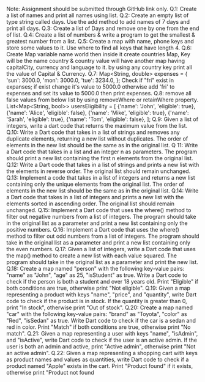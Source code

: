 Note: Assignment should be submitted through GitHub link only.
Q.1: Create a list of names and print all names using list.
Q.2: Create an empty list of type string called days. Use the add method to add
names of 7 days and print all days.
Q.3: Create a list of Days and remove one by one from the end of list.
Q.4: Create a list of numbers & write a program to get the smallest & greatest
number from a list.
Q.5: Create a map with name, phone keys and store some values to it. Use
where to find all keys that have length 4.
Q.6: Create Map variable name world then inside it create countries Map, Key
will be the name country & country value will have another map having
capitalCity, currency and language to it. by using any country key print all the
value of Capital & Currency.
Q.7:
Map<String, double> expenses = {
 'sun': 3000.0,
 'mon': 3000.0,
 'tue': 3234.0,
};
Check if "fri" exist in expanses; if exist change it's value to 5000.0 otherwise
add 'fri' to expenses and set its value to 5000.0 then print expenses.
Q.8: remove all false values from below list by using removeWhere or
retainWhere property.
List<Map<String, bool>> usersEligibility = [
{'name': 'John', 'eligible': true},
{'name': 'Alice', 'eligible': false},
{'name': 'Mike', 'eligible': true},
{'name': 'Sarah', 'eligible': true},
{'name': 'Tom', 'eligible': false},
];
Q.9: Given a list of integers, write a dart code that returns the maximum value
from the list.
Q.10: Write a Dart code that takes in a list of strings and removes any duplicate
elements, returning a new list without duplicates. The order of elements in the
new list should be the same as in the original list.
Q 11: Write a Dart code that takes in a list and an integer n as parameters. The
program should print a new list containing the first n elements from the original
list.
Q.12: Write a Dart code that takes in a list of strings and prints a new list with
the elements in reverse order. The original list should remain unchanged.
Q.13: Implement a code that takes in a list of integers and returns a new list
containing only the unique elements from the original list. The order of
elements in the new list should be the same as in the original list.
Q.14: Write a Dart code that takes in a list of integers and prints a new list with
the elements sorted in ascending order. The original list should remain
unchanged.
Q.15: Implement a Dart code that uses the where() method to filter out negative
numbers from a list of integers. The program should take in the original list as a
parameter and print a new list containing only the positive numbers.
Q.16: Implement a Dart code that uses the where() method to filter out odd
numbers from a list of integers. The program should take in the original list as a
parameter and print a new list containing only the even numbers.
Q.17: Given a list of integers, write a Dart code that uses the map() method to
create a new list with each value squared. The program should take in the
original list as a parameter and print the new list.
Q.18: Create a map named "person" with the following key-value pairs: "name"
as "John", "age" as 25, "isStudent" as true. Write a Dart code to check if the
person is both a student and over 18 years old. Print "Eligible" if both
conditions are true, otherwise print "Not eligible".
Q.19: Given a map representing a product with keys "name", "price", and
"quantity", write Dart code to check if the product is in stock. If the quantity is
greater than 0, print "In stock", otherwise print "Out of stock".
Q.20: Create a map named "car" with the following key-value pairs: "brand" as
"Toyota", "color" as "Red", "isSedan" as true. Write Dart code to check if the
car is a sedan and red in color. Print "Match" if both conditions are true,
otherwise print "No match".
Q.21: Given a map representing a user with keys "name", "isAdmin", and
"isActive", write Dart code to check if the user is an active admin. If the user is
both an admin and active, print "Active admin", otherwise print "Not an active
admin".
Q.22: Given a map representing a shopping cart with keys as product names
and values as quantities, write Dart code to check if a product named "Apple"
exists in the cart. Print "Product found" if it exists, otherwise print "Product not
found
